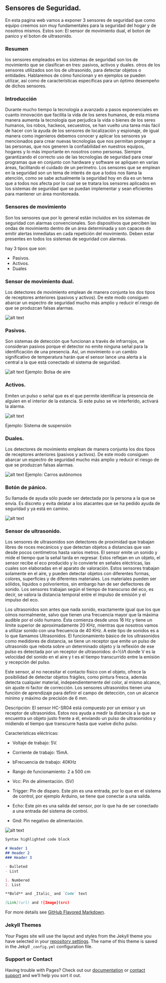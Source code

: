 
## Sensores de Seguridad.

En esta pagina web vamos a exponer 3 sensores de seguridad que como equipo creemos son muy fundamentales para la seguridad del hogar y de nosotros mismos. Estos son: El sensor de movimiento dual, el boton de panico y el boton de ultrasonido. 

### Resumen
los sensores empleados en los sistemas de seguridad son los de movimiento que se clasifican en tres: pasivos, activos y duales. otros de los sensores utilizados son los de ultrasonido, para detectar objetos o entidades.
Hablaremos de cómo funcionan y en ejemplos se pueden utilizar, así como de características específicas para un óptimo desempeño de dichos sensores. 

### Introducción
Durante mucho tiempo la tecnología a avanzado a pasos exponenciales en cuanto innovación que facilita la vida de los seres humanos, de esta misma manera aumenta la tecnología que perjudica la vida o bienes de los seres humanos, los robos, hackeos, secuestros, se han vuelto una tarea más fácil de hacer con la ayuda de los sensores de localización y espionaje, de igual manera como ingenieros debemos conocer y aplicar los sensores ya mencionados para crear nuevas tecnologías que nos permitan proteger a las personas, que nos generen la confiabilidad en nuestros equipos, hogares y lo más importante en nosotros como personas. Siempre garantizando el correcto uso de las tecnologías de seguridad para crear programas que en conjunto con hardware y software se apliquen en varias áreas, facilitando el cuidado de un perímetro.
Los sensores que se emplean en la seguridad son un tema de interés de que a todos nos llama la atención, como se sabe actualmente la seguridad hoy en dia es un tema que a todos nos afecta por lo cual se se tratara los sensores aplicados en los sistemas de seguridad que se puedan implementar y sean eficientes para mantener un área monitoreada.

### Sensores de movimiento
Son los sensores que por lo general están incluidos en los sistemas de seguridad con alarmas convencionales. Son dispositivos que perciben las ondas de movimiento dentro de un área determinada y son capaces de emitir alertas inmediatas en cada repetición del movimiento. Deben estar presentes en todos los sistemas de seguridad con alarmas.
 
hay 3 tipos que son:
- Pasivos.
- Activos.
- Duales

### Sensor de movimiento dual.

Los detectores de movimiento emplean de manera conjunta los dos tipos de receptores anteriores (pasivos y activos). De este modo consiguen abarcar un espectro de seguridad mucho más amplio y reducir el riesgo de que se produzcan falsas alarmas.

![alt text](https://www.smartcitiesworld.net/AcuCustom/Sitename/DAM/014/Autonomous-vehicle-AdobeStock_174958313_rm.png "Ejemplo: El carro autonomo")

### Pasivos.

Son sistemas de detección que funcionan a través de infrarrojos, se consideran pasivos porque el detector no emite ninguna señal para la identificación de una presencia.
Así, un movimiento o un cambio significativo de temperatura harán que el sensor lance una alerta a la central a la que está conectado el sistema de seguridad.

![alt text](https://carplanet.mx/view/img/noticias/upload/-por-1.jpg)
Ejemplo: Bolsa de aire

### Activos.

Emiten un pulso o señal que es el que permite identificar la presencia de alguien en el interior de la estancia. Si este pulso se ve interferido, activará la alarma. 

![alt text](https://autolab.com.co/wp-content/uploads/2016/05/Header-Check-Engine_Mesa-de-trabajo-1.jpg)

Ejemplo: Sistema de suspensión


### Duales.

Los detectores de movimiento emplean de manera conjunta los dos tipos de receptores anteriores (pasivos y activos). De este modo consiguen abarcar un espectro de seguridad mucho más amplio y reducir el riesgo de que se produzcan falsas alarmas.

![alt text](https://parkingaeropuertosevilla.net/wp-content/uploads/2016/05/p.jpg)
Ejemplo: Carros autónomos 


### Botón de pánico.

Su llamada de ayuda sólo puede ser detectada por la persona a la que se envía. Es discreto y evita delatar a los atacantes que se ha pedido ayuda de seguridad y ya está en camino.

![alt text](https://www.asesoralarmas.com/blog/wp-content/uploads/2018/06/boton_panico-846x443.jpg)


### Sensor de ultrasonido.

Los sensores de ultrasonidos son detectores de proximidad que trabajan libres de roces mecánicos y que detectan objetos a distancias que van desde pocos centímetros hasta varios metros. El sensor emite un sonido y mide el tiempo que la señal tarda en regresar. Estos reflejan en un objeto, el sensor recibe el eco producido y lo convierte en señales eléctricas, las cuales son elaboradas en el aparato de valoración. Estos sensores trabajan solamente en el aire, y pueden detectar objetos con diferentes formas, colores, superficies y de diferentes materiales. Los materiales pueden ser sólidos, líquidos o polvorientos, sin embargo han de ser deflectores de sonido. Los sensores trabajan según el tiempo de transcurso del eco, es decir, se valora la distancia temporal entre el impulso de emisión y el impulso del eco.

Los ultrasonidos son antes que nada sonido, exactamente igual que los que oímos normalmente, salvo que tienen una frecuencia mayor que la máxima audible por el oído humano. Ésta comienza desde unos 16 Hz y tiene un límite superior de aproximadamente 20 KHz, mientras que nosotros vamos a utilizar sonido con una frecuencia de 40 KHz. A este tipo de sonidos es a lo que llamamos Ultrasonidos. El funcionamiento básico de los ultrasonidos como medidores de distancia, se tiene un receptor que emite un pulso de ultrasonido que rebota sobre un determinado objeto y la reflexión de ese pulso es detectada por un receptor de ultrasonidos:
d=½*V*t
donde V es la velocidad del sonido en el aire y t es el tiempo transcurrido entre la emisión y recepción del pulso.

Este sensor, al no necesitar el contacto físico con el objeto, ofrece la posibilidad de detectar objetos frágiles, como pintura fresca, además detecta cualquier material, independientemente del color, al mismo alcance, sin ajuste ni factor de corrección. Los sensores ultrasonidos tienen una función de aprendizaje para definir el campo de detección, con un alcance mínimo y máximo de precisión de 6 mm.

Descripción: 
El sensor HC-SR04 está compuesto por un emisor y un receptor de ultrasonidos. Estos nos ayuda a medir la distancia a la que se encuentra un objeto justo frente a él, enviando un pulso de ultrasonidos y midiendo el tiempo que transcurre hasta que vuelve dicho pulso.


Características eléctricas: 
- Voltaje de trabajo: 5V. 
- Corriente de trabajo: 15mA. 
- bFrecuencia de trabajo: 40KHz 
- Rango de funcionamiento: 2 a 500 cm 

- Vcc: Pin de alimentación. (5V) 
- Trigger: Pin de disparo. Este pin es una entrada, por lo que en el sistema de control, por ejemplo Arduino, se tiene que conectar a una salida. 
- Echo: Este pin es una salida del sensor, por lo que ha de ser conectado a una entrada del sistema de control. 
- Gnd: Pin negativo de alimentación.

![alt text](https://www.circuitarte.com/wp-content/uploads/2019/05/hc-sr04-sensor-ultrasonido-medir-distrancia-arduino-3.png)







```markdown
Syntax highlighted code block

# Header 1
## Header 2
### Header 3

- Bulleted
- List

1. Numbered
2. List

**Bold** and _Italic_ and `Code` text

[Link](url) and ![Image](src)
```

For more details see [GitHub Flavored Markdown](https://guides.github.com/features/mastering-markdown/).

### Jekyll Themes

Your Pages site will use the layout and styles from the Jekyll theme you have selected in your [repository settings](https://github.com/M-E-K-A/SistemasProgramables/settings). The name of this theme is saved in the Jekyll `_config.yml` configuration file.

### Support or Contact

Having trouble with Pages? Check out our [documentation](https://help.github.com/categories/github-pages-basics/) or [contact support](https://github.com/contact) and we’ll help you sort it out.
